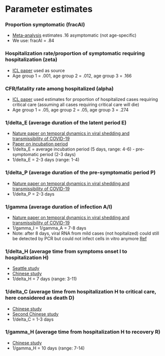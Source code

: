 # Parameter estimates

### Proportion symptomatic (fracAI)
* [Meta-analysis](https://www.medrxiv.org/content/10.1101/2020.05.10.20097543v1) estimates .16 asymptomatic (not age-specific)
* We use: fracAI = .84

### Hospitalization rate/proportion of symptomatic requiring hospitalization (zeta)
* [ICL paper](https://www.imperial.ac.uk/media/imperial-college/medicine/sph/ide/gida-fellowships/Imperial-College-COVID19-NPI-modelling-16-03-2020.pdf) used as source
* Age group 1 = .001, age group 2 = .012, age group 3 = .166

### CFR/fatality rate among hospitalized (alpha)
* [ICL paper](https://www.imperial.ac.uk/media/imperial-college/medicine/sph/ide/gida-fellowships/Imperial-College-COVID19-NPI-modelling-16-03-2020.pdf) used estimates for proportion of hospitalized cases requiring critical care (assuming all cases requiring critical care will die)
* Age group 1 = .05, age group 2 = .05, age group 3 = .274

### 1/delta_E (average duration of the latent period E)
* [Nature paper on temporal dynamics in viral shedding and transmissibility of COVID-19](https://www.nature.com/articles/s41591-020-0869-5#citeas)
* [Paper on incubation period](https://www.acpjournals.org/doi/10.7326/M20-0504)
* 1/delta_E = average incubation period (5 days, range: 4-6) - pre-symptomatic period (2-3 days) 
* 1/delta_E = 2-3 days (range: 1-4)

### 1/delta_P (average duration of the pre-symptomatic period P)
* [Nature paper on temporal dynamics in viral shedding and transmissibility of COVID-19](https://www.nature.com/articles/s41591-020-0869-5#citeas)
* 1/delta_P = 2-3 days 

### 1/gamma (average duration of infection A/I)
* [Nature paper on temporal dynamics in viral shedding and transmissibility of COVID-19](https://www.nature.com/articles/s41591-020-0869-5#citeas)
* 1/gamma_I = 1/gamma_A = 7-8 days 
* Note: after 8 days, viral RNA from mild cases (not hopitalized) could still be detected by PCR but could not infect cells in vitro anymore [Ref](https://www.nature.com/articles/s41586-020-2196-x)

### 1/delta_H (average time from symptoms onset I to hospitalization H)
* [Seattle study](https://www.nejm.org/doi/full/10.1056/NEJMoa2004500)
* [Chinese study](https://jamanetwork.com/journals/jama/fullarticle/2761044)
* 1/delta_H = 7 days (range: 3-11)

### 1/delta_C (average time from hospitalization H to critical care, here considered as death D)
* [Chinese study](https://jamanetwork.com/journals/jama/fullarticle/2761044)
* [Second Chinese study](https://www.thelancet.com/journals/lancet/article/PIIS0140-6736(20)30566-3/fulltext)
* 1/delta_C = 1-3 days 

### 1/gamma_H (average time from hospitalization H to recovery R)
* [Chinese study](https://jamanetwork.com/journals/jama/fullarticle/2761044)
* 1/gamma_H = 10 days (range: 7-14)
